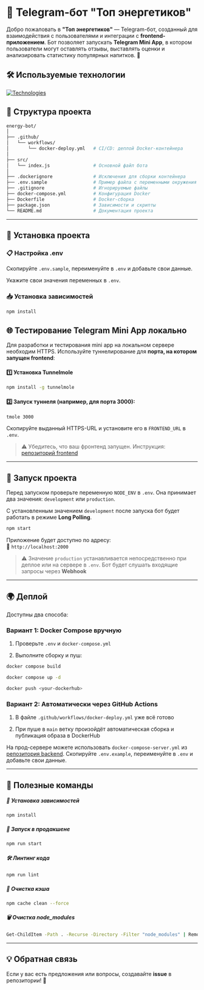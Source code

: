 # 🤖 Telegram-бот "Топ энергетиков"

Добро пожаловать в **"Топ энергетиков"** — Telegram-бот, созданный для взаимодействия с пользователями и интеграции с **frontend-приложением**. Бот позволяет запускать **Telegram Mini App**, в котором пользователи могут оставлять отзывы, выставлять оценки и анализировать статистику популярных напитков. 🚀

## 🛠 Используемые технологии

[![Technologies](https://skillicons.dev/icons?i=nodejs,express,js)](https://skillicons.dev)

## 📂 Структура проекта

```sh
energy-bot/
│
├── .github/
│   └── workflows/
│       └── docker-deploy.yml   # CI/CD: деплой Docker-контейнера
│
├── src/
│   └── index.js                # Основной файл бота
│
├── .dockerignore               # Исключения для сборки контейнера
├── .env.sample                 # Пример файла с переменными окружения
├── .gitignore                  # Игнорируемые файлы
├── docker-compose.yml          # Конфигурация Docker
├── Dockerfile                  # Docker-сборка
├── package.json                # Зависимости и скрипты
└── README.md                   # Документация проекта
```

---

## 🔧 Установка проекта  

### 📋 Настройка .env
Скопируйте `.env.sample`, переименуйте в `.env` и добавьте свои данные.

Укажите свои значения переменных в `.env`.  

### 📥 Установка зависимостей  
```sh
npm install
```

## 🌐 Тестирование Telegram Mini App локально

Для разработки и тестирования mini app на локальном сервере необходим HTTPS. Используйте туннелирование для **порта, на котором запущен frontend**:

#### 1️⃣ Установка Tunnelmole

```sh
npm install -g tunnelmole
```

#### 2️⃣ Запуск туннеля (например, для порта 3000):

```sh
tmole 3000
```

Скопируйте выданный HTTPS-URL и установите его в `FRONTEND_URL` в `.env`.

> ⚠️ Убедитесь, что ваш фронтенд запущен. Инструкция: [репозиторий frontend](https://github.com/dimi-try/energy-frontend)

---

## 🚀 Запуск проекта

Перед запуском проверьте переменную `NODE_ENV` в `.env`. Она принимает два значения: `development` или `production`. 

С установленным значением `development` после запуска бот будет работать в режиме **Long Polling**. 

```sh
npm start
```

Приложение будет доступно по адресу:  
📍 `http://localhost:2000`

> ⚠️ Значение `production` устанавливается непосредственно при деплое или на сервере в `.env`. Бот будет слушать входящие запросы через **Webhook**
---

## 🌍 Деплой

Доступны два способа:

### Вариант 1: Docker Compose вручную

1.  Проверьте `.env` и `docker-compose.yml`
    
2.  Выполните сборку и пуш:
    
```sh
docker compose build
```
```sh
docker compose up -d
```
```sh
docker push <your-dockerhub>
```

### Вариант 2: Автоматически через GitHub Actions

1.  В файле `.github/workflows/docker-deploy.yml` уже всё готово
    
2.  При пуше в `main` ветку произойдёт автоматическая сборка и публикация образа в DockerHub
    
На прод-сервере можете использовать `docker-compose-server.yml` из [репозитория backend](https://github.com/dimi-try/energy-backend). Скопируйте `.env.example`, переименуйте в `.env` и добавьте свои данные.

---

## 🔧 Полезные команды  

##### 📌 Установка зависимостей  
```sh
npm install
```
##### 🚀 Запуск в продакшене  
```sh
npm run start
```
##### 🛠 Линтинг кода  
```sh
npm run lint
```
##### 🧹 Очистка кэша  
```sh
npm cache clean --force
```
##### 🗑 Очистка node_modules  
```sh
Get-ChildItem -Path . -Recurse -Directory -Filter "node_modules" | Remove-Item -Recurse -Force #windows
```
---

## 💡 Обратная связь  

Если у вас есть предложения или вопросы, создавайте **issue** в репозитории! 🚀

